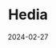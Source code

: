 ---  
layout: startup_page  
title: "Hedia"  
id: "hedia.co"  
permalink: "/hediahedia.co02272024/"  
website: "https://www.hedia.co"  
funding_round: "Seed+"  
funding_amount: "€3M"  
investors: "existing shareholders, Business Angels"  
about: "Hedia is a digital therapeutics company focused on diabetes management. Their Hedia Diabetes Assistant app provides personalized insulin recommendations based on individual user data and helps manage various aspects of diabetes care. The app is currently available in 11 countries."  
markets: "Digital Therapeutics, Healthtech, AI, Diabetes, Life Science, Medical, Medical Device"  
hq: "Copenhagen, Denmark"  
founded_year: "2016"  
linkedin: "https://www.linkedin.com/company/hedia"  
twitter: "https://twitter.com/hediabetes"  
instagram: ""  
facebook: "https://www.facebook.com/hediadiabetesapp/"  
crunchbase: "https://www.crunchbase.com/organization/hedia"  
pitchbook: "https://pitchbook.com/profiles/company/172100-71"  

date_display: "27-Feb-2024"  
date: "2024-02-27"

# SEO Optimization  
meta_title: "Hedia - Seed+ Funding (€3M)"  
meta_description: "Hedia, Hedia is a digital therapeutics company focused on diabetes management. Their Hedia Diabetes Assistant app provides personalized insulin recommendatio..."  
meta_keywords: "Hedia, Digital Therapeutics, Healthtech, AI, Diabetes, Life Science, Medical, Medical Device, Seed+ funding"  
canonical_url: "https://startup.projectstartups.com/hediahedia.co02272024/"  
---